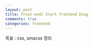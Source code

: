 ```yaml
---
layout: post
title: Front-end) Start frontend blog
comments: true
categories: frontend
---
```


목표 : css, smacss 정리